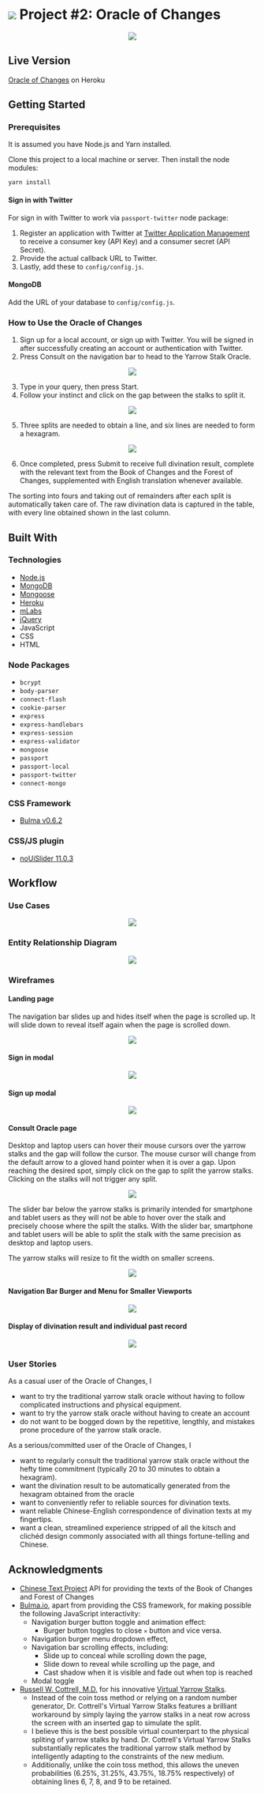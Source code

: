 # ![](./documentation/ga_logo.svg) Project #2: Oracle of Changes

<p align="center"><img src="./public/images/navbar_brand.svg"/></p>

## Live Version

[Oracle of Changes](https://oracleofchanges.herokuapp.com) on Heroku
<!-- This is the starter code for WDI projects. Please update this README file with information specific to your project. Replace this paragraph for instance, with a short description of your project. Then update the sections below. Refer to your project specificaion for instructions on how to submit your projects. -->

## Getting Started
<!-- Provide instructions here about how to get your project running on our local machine. Do we just need to clone and open a certain file or do we need to install anything first. -->

### Prerequisites
<!-- What is needed to install and run the project, how do we install them -->
It is assumed you have Node.js and Yarn installed.

Clone this project to a local machine or server. Then install the node modules:

```
yarn install
```

#### Sign in with Twitter

For sign in with Twitter to work via `passport-twitter` node package:
1. Register an application with Twitter at [Twitter Application Management](https://apps.twitter.com) to receive a consumer key (API Key) and a consumer secret (API Secret).
2. Provide the actual callback URL to Twitter.
3. Lastly, add these to `config/config.js`.

#### MongoDB

Add the URL of your database to `config/config.js`.

### How to Use the Oracle of Changes

1. Sign up for a local account, or sign up with Twitter. You will be signed in after successfully creating an account or authentication with Twitter.
2. Press Consult on the navigation bar to head to the Yarrow Stalk Oracle.

<p align="center"><img src="./documentation/how_to_1.gif"/></p>

3. Type in your query, then press Start.
4. Follow your instinct and click on the gap between the stalks to split it.

<p align="center"><img src="./documentation/how_to_2.gif"/></p>

5. Three splits are needed to obtain a line, and six lines are needed to form a hexagram.

<p align="center"><img src="./documentation/how_to_3.gif"/></p>

6. Once completed, press Submit to receive full divination result, complete with the relevant text from the Book of Changes and the Forest of Changes, supplemented with English translation whenever available.

The sorting into fours and taking out of remainders after each split is automatically taken care of. The raw divination data is captured in the table, with every line obtained shown in the last column.

## Built With

<!-- What did you use to build it, list the technologies, plugins, gems, packages etc. -->

### Technologies
- [Node.js](https://nodejs.org/)
- [MongoDB](https://www.mongodb.com)
- [Mongoose](http://mongoosejs.com/index.html)
- [Heroku](https://www.heroku.com)
- [mLabs](https://mlab.com)
- [jQuery](http://jquery.com/)
- JavaScript
- CSS
- HTML

### Node Packages
- `bcrypt`
- `body-parser`
- `connect-flash`
- `cookie-parser`
- `express`
- `express-handlebars`
- `express-session`
- `express-validator`
- `mongoose`
- `passport`
- `passport-local`
- `passport-twitter`
- `connect-mongo`
<!-- - `async` -->

### CSS Framework
- [Bulma v0.6.2](https://bulma.io)

### CSS/JS plugin
- [noUiSlider 11.0.3](https://refreshless.com/nouislider/)

## Workflow
<!-- Did you write user stories, draw wireframes, use task tracking, produce ERDs? Did you use source control, with regular commits? Include links to them here. -->

### Use Cases

<p align="center"><img src="./documentation/use-cases.svg"/></p>

### Entity Relationship Diagram

<p align="center"><img src="./documentation/entity-relationship-diagram.svg"/></p>

### Wireframes

#### Landing page

The navigation bar slides up and hides itself when the page is scrolled up. It will slide down to reveal itself again when the page is scrolled down.

<!-- ![Landing page](./documentation/wireframe_01_home.png) -->
<p align="center"><img src="./documentation/wireframe_01_home.png"/></p>

#### Sign in modal

<!-- ![Sign in modal](./documentation/wireframe_02_signin.png) -->
<p align="center"><img src="./documentation/wireframe_02_signin.png"/></p>

#### Sign up modal

<!-- ![Sign up modal](./documentation/wireframe_03_signup.png) -->
<p align="center"><img src="./documentation/wireframe_03_signup.png"/></p>

#### Consult Oracle page

Desktop and laptop users can hover their mouse cursors over the yarrow stalks and the gap will follow the cursor. The mouse cursor will change from the default arrow to a gloved hand pointer when it is over a gap. Upon reaching the desired spot, simply click on the gap to split the yarrow stalks. Clicking on the stalks will not trigger any split.

<!-- ![Consult page for bigger viewports](./documentation/wireframe_04_consult.png) -->
<p align="center"><img src="./documentation/wireframe_04_consult.png"/></p>

The slider bar below the yarrow stalks is primarily intended for smartphone and tablet users as they will not be able to hover over the stalk and precisely choose where the spilt the stalks. With the slider bar, smartphone and tablet users will be able to split the stalk with the same precision as desktop and laptop users.

The yarrow stalks will resize to fit the width on smaller screens.

<!-- ![Consult page for smaller viewports](./documentation/wireframe_05_consult_responsive.png) -->
<p align="center"><img src="./documentation/wireframe_05_consult_responsive.png"/></p>

#### Navigation Bar Burger and Menu for Smaller Viewports

<!-- ![Navigaton bar turns into navigation burger and menu for smaller viewports](./documentation/wireframe_06_menu_responsive.png) -->
<p align="center"><img src="./documentation/wireframe_06_menu_responsive.png"/></p>

#### Display of divination result and individual past record

<!-- ![Display of divination result and individual past record](./documentation/wireframe_07_records.png) -->
<p align="center"><img src="./documentation/wireframe_07_records.png"/></p>


### User Stories

As a casual user of the Oracle of Changes, I
- want to try the traditional yarrow stalk oracle without having to follow complicated instructions and physical equipment.
- want to try the yarrow stalk oracle without having to create an account
- do not want to be bogged down by the repetitive, lengthly, and mistakes prone procedure of the yarrow stalk oracle.

As a serious/committed user of the Oracle of Changes, I
- want to regularly consult the traditional yarrow stalk oracle without the hefty time commitment (typically 20 to 30 minutes to obtain a hexagram).
- want the divination result to be automatically generated from the hexagram obtained from the oracle
- want to conveniently refer to reliable sources for divination texts.
- want reliable Chinese-English correspondence of divination texts at my fingertips.
- want a clean, streamlined experience stripped of all the kitsch and clichéd design commonly associated with all things fortune-telling and Chinese.

## Acknowledgments

- [Chinese Text Project](http://ctext.org/) API for providing the texts of the Book of Changes and Forest of Changes
- [Bulma.io](https://bulma.io), apart from providing the CSS framework, for making possible the following JavaScript interactivity:
	- Navigation burger button toggle and animation effect:
		- Burger button toggles to close `✕` button and vice versa.
	- Navigation burger menu dropdown effect,
	- Navigation bar scrolling effects, including:
		- Slide up to conceal while scrolling down the page,
		- Slide down to reveal while scrolling up the page, and
		- Cast shadow when it is visible and fade out when top is reached
	- Modal toggle
- [Russell W. Cottrell, M.D.](http://www.russellcottrell.com/md/me.shtm) for his innovative [Virtual Yarrow Stalks](http://www.russellcottrell.com/VirtualYarrowStalks/).
	- Instead of the coin toss method or relying on a random number generator, Dr. Cottrell's Virtual Yarrow Stalks features a brilliant workaround by simply laying the yarrow stalks in a neat row across the screen with an inserted gap to simulate the split.
	- I believe this is the best possible virtual counterpart to the physical spliting of yarrow stalks by hand. Dr. Cottrell's Virtual Yarrow Stalks substantially replicates the traditional yarrow stalk method by intelligently adapting to the constraints of the new medium.
	- Additionally, unlike the coin toss method, this allows the uneven probabilities (6.25%, 31.25%, 43.75%, 18.75% respectively) of obtaining lines 6, 7, 8, and 9 to be retained.
